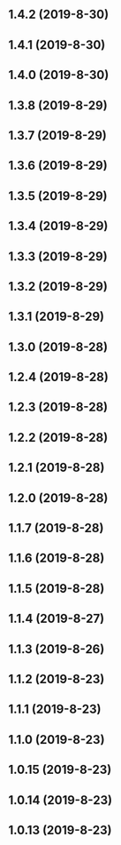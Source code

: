 ## 1.4.2 (2019-8-30)

## 1.4.1 (2019-8-30)

## 1.4.0 (2019-8-30)

## 1.3.8 (2019-8-29)

## 1.3.7 (2019-8-29)

## 1.3.6 (2019-8-29)

## 1.3.5 (2019-8-29)

## 1.3.4 (2019-8-29)

## 1.3.3 (2019-8-29)

## 1.3.2 (2019-8-29)

## 1.3.1 (2019-8-29)

## 1.3.0 (2019-8-28)

## 1.2.4 (2019-8-28)

## 1.2.3 (2019-8-28)

## 1.2.2 (2019-8-28)

## 1.2.1 (2019-8-28)

## 1.2.0 (2019-8-28)

## 1.1.7 (2019-8-28)

## 1.1.6 (2019-8-28)

## 1.1.5 (2019-8-28)

## 1.1.4 (2019-8-27)

## 1.1.3 (2019-8-26)

## 1.1.2 (2019-8-23)

## 1.1.1 (2019-8-23)

## 1.1.0 (2019-8-23)

## 1.0.15 (2019-8-23)

## 1.0.14 (2019-8-23)

## 1.0.13 (2019-8-23)

